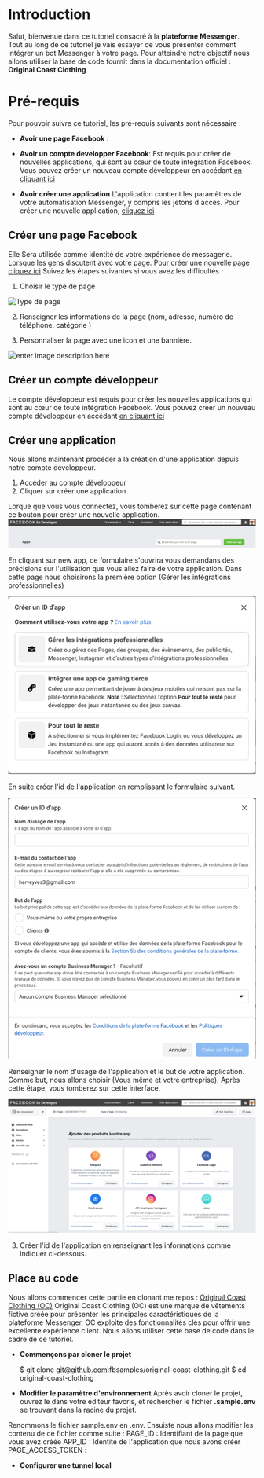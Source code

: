 # Introduction

Salut, bienvenue dans ce tutoriel consacré à la **plateforme Messenger**. Tout au long de ce tutoriel je vais essayer de vous présenter comment intégrer un bot Messenger à votre page. Pour atteindre notre objectif nous allons utiliser la base de code fournit dans la documentation officiel :  **Original Coast Clothing**


# Pré-requis

Pour pouvoir suivre ce tutoriel, les pré-requis suivants sont nécessaire :

 - **Avoir une page Facebook** :

 
 - **Avoir un compte developper Facebook**:
Est requis pour créer de nouvelles applications, qui sont au cœur de toute intégration Facebook. Vous pouvez créer un nouveau compte développeur en accédant  [en cliquant ici](https://developers.facebook.com/)

 - **Avoir créer une application** 
L'application contient les paramètres de votre automatisation Messenger, y compris les jetons d'accès. Pour créer une nouvelle application, [cliquez ici](https://developers.facebook.com/apps)

## Créer une page Facebook

Elle Sera utilisée comme identité de votre expérience de messagerie. Lorsque les gens discutent avec votre page. 
Pour créer une nouvelle page [cliquez ici](https://www.facebook.com/pages/create)
Suivez les étapes suivantes si vous avez les difficultés :

 1. Choisir le type de page 

![Type de page ](https://www.emarketinglicious.fr/wp-content/uploads/2010/09/comment-creer-une-page-facebook.jpg)

 2. Renseigner les informations de la page (nom, adresse, numéro de téléphone, catégorie )

 3. Personnaliser la page avec une icon et une bannière. 

![enter image description here](https://www.emarketinglicious.fr/wp-content/uploads/2010/09/creer-page-facebook-photo-profil-page.png)

## Créer un compte développeur

Le compte développeur est requis pour créer les nouvelles applications qui sont au cœur de toute intégration Facebook. 
Vous pouvez créer un nouveau compte développeur en accédant  [en cliquant ici](https://developers.facebook.com/)

## Créer une application 

Nous allons maintenant procéder à la création d'une application depuis notre compte développeur. 

 1. Accéder au compte développeur 
 2. Cliquer sur créer une application 

  Lorque que vous vous connectez, vous tomberez sur cette page contenant ce bouton pour créer une nouvelle application.
  ![New application ](tuto-images/facebook-new-app.png)

   En cliquant sur new app, ce formulaire s'ouvrira vous demandans des précisions sur 
   l'utilisation que vous allez faire de votre application. Dans cette page nous choisirons la première option (Gérer les intégrations professionnelles) 

   ![New application ](tuto-images/usage.png)

   En suite créer l'id de l'application en remplissant le formulaire suivant. 

   ![New application ](tuto-images/app-id.png)

   Renseigner le nom d'usage de l'application et le but de votre application. Comme but, nous allons choisir (Vous même et votre entreprise). Après cette étape, vous tomberez sur cette interface. 

   ![New application ](tuto-images/end.png)

 3. Créer l'id de l'application en renseignant les informations comme indiquer ci-dessous. 


## Place au code

Nous allons commencer cette partie en clonant me repos : [Original Coast Clothing (OC)](https://github.com/fbsamples/original-coast-clothing) 
Original Coast Clothing (OC) est une marque de vêtements fictive créée pour présenter les principales caractéristiques de la plateforme Messenger. OC exploite des fonctionnalités clés pour offrir une excellente expérience client. Nous allons utiliser cette base de code dans le cadre de ce tutoriel.

 - **Commençons par cloner le projet**

    $ git clone git@github.com:fbsamples/original-coast-clothing.git
    $ cd original-coast-clothing

 - **Modifier le paramètre d'environnement**
Après avoir cloner le projet, ouvrez le dans votre éditeur favoris, et rechercher le fichier **.sample.env** se trouvant dans la racine du projet. 

Renommons le fichier sample.env en .env.
Ensuiste nous allons modifier les contenu de ce fichier comme suite : 
PAGE_ID : Identifiant de la page que vous avez créée 
APP_ID : Identité de l'application que nous avons créer 
PAGE_ACCESS_TOKEN : 

 
 - **Configurer une tunnel local**
